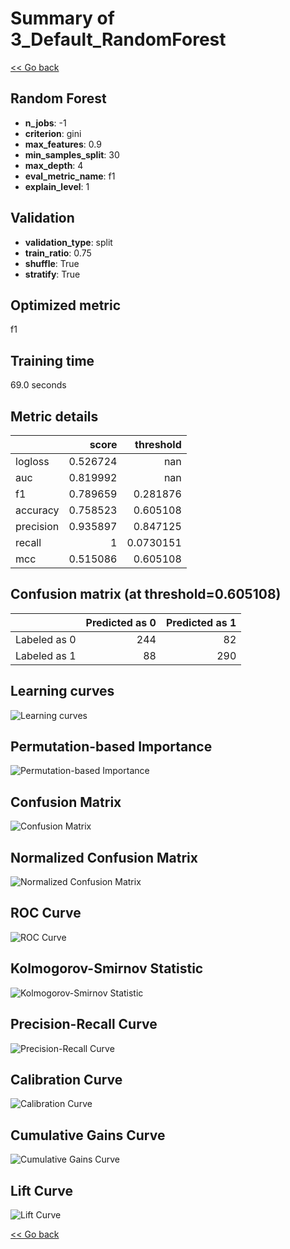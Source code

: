 # Summary of 3_Default_RandomForest

[<< Go back](../README.md)


## Random Forest
- **n_jobs**: -1
- **criterion**: gini
- **max_features**: 0.9
- **min_samples_split**: 30
- **max_depth**: 4
- **eval_metric_name**: f1
- **explain_level**: 1

## Validation
 - **validation_type**: split
 - **train_ratio**: 0.75
 - **shuffle**: True
 - **stratify**: True

## Optimized metric
f1

## Training time

69.0 seconds

## Metric details
|           |    score |   threshold |
|:----------|---------:|------------:|
| logloss   | 0.526724 | nan         |
| auc       | 0.819992 | nan         |
| f1        | 0.789659 |   0.281876  |
| accuracy  | 0.758523 |   0.605108  |
| precision | 0.935897 |   0.847125  |
| recall    | 1        |   0.0730151 |
| mcc       | 0.515086 |   0.605108  |


## Confusion matrix (at threshold=0.605108)
|              |   Predicted as 0 |   Predicted as 1 |
|:-------------|-----------------:|-----------------:|
| Labeled as 0 |              244 |               82 |
| Labeled as 1 |               88 |              290 |

## Learning curves
![Learning curves](learning_curves.png)

## Permutation-based Importance
![Permutation-based Importance](permutation_importance.png)
## Confusion Matrix

![Confusion Matrix](confusion_matrix.png)


## Normalized Confusion Matrix

![Normalized Confusion Matrix](confusion_matrix_normalized.png)


## ROC Curve

![ROC Curve](roc_curve.png)


## Kolmogorov-Smirnov Statistic

![Kolmogorov-Smirnov Statistic](ks_statistic.png)


## Precision-Recall Curve

![Precision-Recall Curve](precision_recall_curve.png)


## Calibration Curve

![Calibration Curve](calibration_curve_curve.png)


## Cumulative Gains Curve

![Cumulative Gains Curve](cumulative_gains_curve.png)


## Lift Curve

![Lift Curve](lift_curve.png)



[<< Go back](../README.md)
